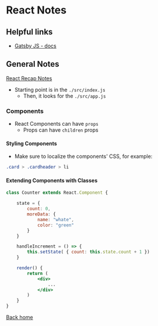 # React Notes

## Helpful links

- [Gatsby JS - docs](https://www.gatsbyjs.org/docs/)

## General Notes

[React Recap Notes](https://react-reacap.netlify.com/#/)

- Starting point is in the `./src/index.js`
  - Then, it looks for the `./src/app.js`

### Components

- React Components can have `props`
  - Props can have `children` props

#### Styling Components

- Make sure to localize the components' CSS, for example:

```css
.card > .cardheader > li
```

#### Extending Components with Classes

```jsx
class Counter extends React.Component {

    state = {
        count: 0,
        moreData: {
            name: "whate",
            color: "green"
        }
    }

    handleIncrement = () => {
        this.setState( { count: this.state.count + 1 })
    }

    render() {
        return (
            <div>
                ...
            </div>
        )
    }
}
```

[Back home](../../README.md)
